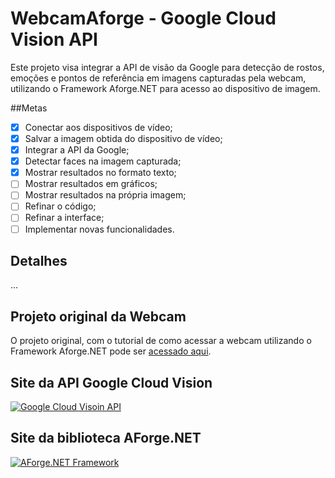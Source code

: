 # WebcamAforge - Google Cloud Vision API

Este projeto visa integrar a API de visão da Google para detecção de rostos, emoções e pontos de referência em imagens capturadas pela webcam, utilizando o Framework Aforge.NET para acesso ao dispositivo de imagem.

##Metas

- [x] Conectar aos dispositivos de vídeo;
- [x] Salvar a imagem obtida do dispositivo de vídeo;
- [x] Integrar a API da Google;
- [x] Detectar faces na imagem capturada;
- [x] Mostrar resultados no formato texto;
- [ ] Mostrar resultados em gráficos;
- [ ] Mostrar resultados na própria imagem;
- [ ] Refinar o código;
- [ ] Refinar a interface;
- [ ] Implementar novas funcionalidades.

## Detalhes

...

## Projeto original da Webcam

O projeto original, com o tutorial de como acessar a webcam utilizando o Framework Aforge.NET pode ser [acessado aqui](http://www.andrealveslima.com.br/blog/index.php/2014/11/07/tirando-fotos-com-a-webcam-em-c/).

## Site da API Google Cloud Vision

[![](https://cloud.google.com/_static/ff3e28d40c/images/cloud/cloud-logo.svg "Google Cloud Visoin API")](https://cloud.google.com/vision/) 

## Site da biblioteca AForge.NET

[![](http://aforgenet.com/img/aforgenetf.jpg "AForge.NET Framework")](http://aforgenet.com/framework/) 



